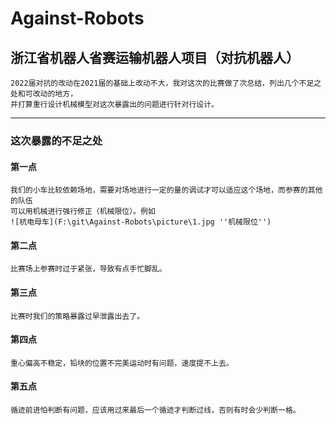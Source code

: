 # Against-Robots #
## 浙江省机器人省赛运输机器人项目（对抗机器人） ##
    2022届对抗的改动在2021届的基础上改动不大，我对这次的比赛做了次总结，列出几个不足之处和可改动的地方，
    并打算重行设计机械模型对这次暴露出的问题进行针对行设计。
---------
### 这次暴露的不足之处 ###
   #### 第一点
    我们的小车比较依赖场地，需要对场地进行一定的量的调试才可以适应这个场地，而参赛的其他的队伍
    可以用机械进行强行修正（机械限位）。例如
    ![杭电母车](F:\git\Against-Robots\picture\1.jpg ''机械限位'')
   #### 第二点
    比赛场上参赛时过于紧张，导致有点手忙脚乱。
   #### 第三点
    比赛时我们的策略暴露过早泄露出去了。
   #### 第四点
    重心偏高不稳定，铅块的位置不完美运动时有问题，速度提不上去。
   #### 第五点
    循迹前进怕判断有问题，应该用过来最后一个循迹才判断过线，否则有时会少判断一格。
